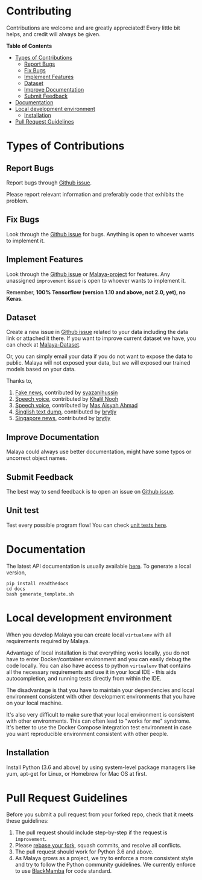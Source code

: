 # Contributing

Contributions are welcome and are greatly appreciated! Every little bit helps, and credit will always be given.

**Table of Contents**

- [Types of Contributions](#types-of-contributions)
  - [Report Bugs](#report-bugs)
  - [Fix Bugs](#fix-bugs)
  - [Implement Features](#implement-features)
  - [Dataset](#dataset)
  - [Improve Documentation](#improve-documentation)
  - [Submit Feedback](#submit-feedback)
- [Documentation](#documentation)
- [Local development environment](#local-development-environment)
  - [Installation](#installation)
- [Pull Request Guidelines](#pull-request-guidelines)

# Types of Contributions

## Report Bugs

Report bugs through [Github issue](https://github.com/huseinzol05/Malaya/issues/new).

Please report relevant information and preferably code that exhibits the problem.

## Fix Bugs

Look through the [Github issue](https://github.com/huseinzol05/Malaya/issues/new) for bugs. Anything is open to whoever wants to implement it.

## Implement Features

Look through the [Github issue](https://github.com/huseinzol05/Malaya/issues/new) or [Malaya-project](https://github.com/huseinzol05/Malaya/projects/1) for features. Any unassigned `improvement` issue is open to whoever wants to implement it.

Remember, **100% Tensorflow (version 1.10 and above, not 2.0, yet), no Keras**.

## Dataset

Create a new issue in [Github issue](https://github.com/huseinzol05/Malaya/issues/new) related to your data including the data link or attached it there. If you want to improve current dataset we have, you can check at [Malaya-Dataset](https://github.com/huseinzol05/Malaya-Dataset).

Or, you can simply email your data if you do not want to expose the data to public. Malaya will not exposed your data, but we will exposed our trained models based on your data.

Thanks to,

1. [Fake news](https://github.com/huseinzol05/Malaya-Dataset#fake-news), contributed by [syazanihussin](https://github.com/syazanihussin/FLUX/tree/master/data)
2. [Speech voice](https://github.com/huseinzol05/Malaya-Dataset#tolong-sebut), contributed by [Khalil Nooh](https://www.linkedin.com/in/khalilnooh/)
3. [Speech voice](https://github.com/huseinzol05/Malaya-Dataset#tolong-sebut), contributed by [Mas Aisyah Ahmad](https://www.linkedin.com/in/mas-aisyah-ahmad-b46508a9/)
4. [Singlish text dump](https://github.com/huseinzol05/malaya-dataset#singlish-text), contributed by [brytjy](https://github.com/brytjy)
5. [Singapore news](https://github.com/huseinzol05/malaya-dataset#singapore-news), contributed by [brytjy](https://github.com/brytjy)

## Improve Documentation

Malaya could always use better documentation, might have some typos or uncorrect object names.

## Submit Feedback

The best way to send feedback is to open an issue on [Github issue](https://github.com/huseinzol05/Malaya/issues/new).

## Unit test

Test every possible program flow! You can check [unit tests here](https://github.com/huseinzol05/Malaya/tree/master/tests).

# Documentation

The latest API documentation is usually available [here](https://malaya.readthedocs.io/en/latest/index.html). To generate a local version,

```
pip install readthedocs
cd docs
bash generate_template.sh
```

#  Local development environment

When you develop Malaya you can create local `virtualenv` with all requirements required by Malaya.

Advantage of local installation is that everything works locally, you do not have to enter Docker/container environment and you can easily debug the code locally. You can also have access to python `virtualenv` that contains all the necessary requirements and use it in your local IDE - this aids autocompletion, and running tests directly from within the IDE.

The disadvantage is that you have to maintain your dependencies and local environment consistent with other development environments that you have on your local machine.

It's also very difficult to make sure that your local environment is consistent with other environments. This can often lead to "works for me" syndrome. It's better to use the Docker Compose integration test environment in case you want reproducible environment consistent with other people.

## Installation

Install Python (3.6 and above) by using system-level package managers like yum, apt-get for Linux, or Homebrew for Mac OS at first.

# Pull Request Guidelines

Before you submit a pull request from your forked repo, check that it meets these guidelines:

1. The pull request should include step-by-step if the request is `improvement`.
2. Please [rebase your fork](http://stackoverflow.com/a/7244456/1110993), squash commits, and resolve all conflicts.
3. The pull request should work for Python 3.6 and above.
4. As Malaya grows as a project, we try to enforce a more consistent style and try to follow the Python
community guidelines. We currently enforce to use [BlackMamba](https://github.com/mohtar/blackmamba) for code standard.
